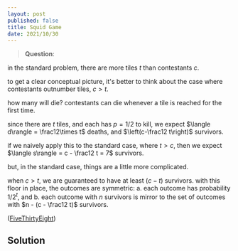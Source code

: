 ```yaml
---
layout: post
published: false
title: Squid Game
date: 2021/10/30
---
```


>**Question**:

<!--more-->

in the standard problem, there are more tiles $t$ than contestants $c$.

to get a clear conceptual picture, it's better to think about the case where contestants outnumber tiles, $c > t$. 

how many will die? contestants can die whenever a tile is reached for the first time. 

since there are $t$ tiles, and each has $p=1/2$ to kill, we expect $\langle d\rangle = \frac12\times t$ deaths, and $\left(c-\frac12 t\right)$ survivors.

if we naively apply this to the standard case, where $t > c$, then we expect $\langle s\rangle = c - \frac12 t = 7$ survivors.

but, in the standard case, things are a little more complicated.

when $c > t,$ we are guaranteed to have at least $(c - t)$ survivors. with this floor in place, the outcomes are symmetric: a. each outcome has probability $1/2^t$, and b. each outcome with $n$ survivors is mirror to the set of outcomes with $n - (c - \frac12 t)$ survivors.



([FiveThirtyEight](URL))

## Solution

<br>
